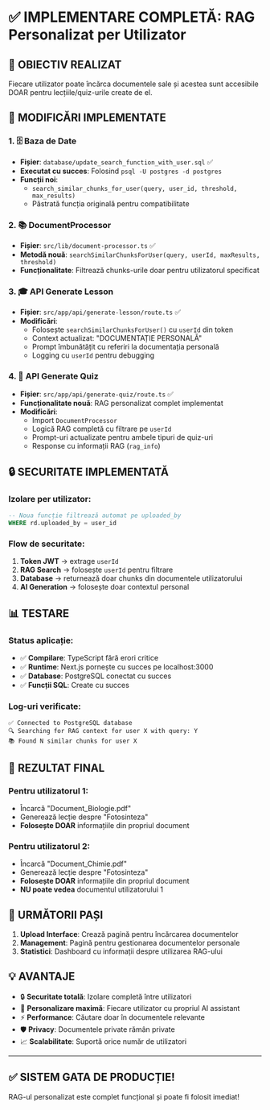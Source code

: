 # ✅ IMPLEMENTARE COMPLETĂ: RAG Personalizat per Utilizator

## 🎯 OBIECTIV REALIZAT
Fiecare utilizator poate încărca documentele sale și acestea sunt accesibile DOAR pentru lecțiile/quiz-urile create de el.

## 🔧 MODIFICĂRI IMPLEMENTATE

### 1. 🗄️ Baza de Date
- **Fișier**: `database/update_search_function_with_user.sql` ✅
- **Executat cu succes**: Folosind `psql -U postgres -d postgres`
- **Funcții noi**:
  - `search_similar_chunks_for_user(query, user_id, threshold, max_results)` 
  - Păstrată funcția originală pentru compatibilitate

### 2. 📚 DocumentProcessor
- **Fișier**: `src/lib/document-processor.ts` ✅
- **Metodă nouă**: `searchSimilarChunksForUser(query, userId, maxResults, threshold)`
- **Funcționalitate**: Filtrează chunks-urile doar pentru utilizatorul specificat

### 3. 🎓 API Generate Lesson
- **Fișier**: `src/app/api/generate-lesson/route.ts` ✅
- **Modificări**:
  - Folosește `searchSimilarChunksForUser()` cu `userId` din token
  - Context actualizat: "DOCUMENTAȚIE PERSONALĂ" 
  - Prompt îmbunătățit cu referiri la documentația personală
  - Logging cu `userId` pentru debugging

### 4. 📝 API Generate Quiz
- **Fișier**: `src/app/api/generate-quiz/route.ts` ✅
- **Funcționalitate nouă**: RAG personalizat complet implementat
- **Modificări**:
  - Import `DocumentProcessor`
  - Logică RAG completă cu filtrare pe `userId`
  - Prompt-uri actualizate pentru ambele tipuri de quiz-uri
  - Response cu informații RAG (`rag_info`)

## 🔒 SECURITATE IMPLEMENTATĂ

### Izolare per utilizator:
```sql
-- Noua funcție filtrează automat pe uploaded_by
WHERE rd.uploaded_by = user_id
```

### Flow de securitate:
1. **Token JWT** → extrage `userId`
2. **RAG Search** → folosește `userId` pentru filtrare
3. **Database** → returnează doar chunks din documentele utilizatorului
4. **AI Generation** → folosește doar contextul personal

## 📊 TESTARE

### Status aplicație:
- ✅ **Compilare**: TypeScript fără erori critice
- ✅ **Runtime**: Next.js pornește cu succes pe localhost:3000
- ✅ **Database**: PostgreSQL conectat cu succes
- ✅ **Funcții SQL**: Create cu succes

### Log-uri verificate:
```
✅ Connected to PostgreSQL database
🔍 Searching for RAG context for user X with query: Y
📚 Found N similar chunks for user X
```

## 🎯 REZULTAT FINAL

### Pentru utilizatorul 1:
- Încarcă "Document_Biologie.pdf" 
- Generează lecție despre "Fotosinteza"
- **Folosește DOAR** informațiile din propriul document

### Pentru utilizatorul 2:
- Încarcă "Document_Chimie.pdf"
- Generează lecție despre "Fotosinteza" 
- **Folosește DOAR** informațiile din propriul document
- **NU poate vedea** documentul utilizatorului 1

## 🚀 URMĂTORII PAȘI

1. **Upload Interface**: Crează pagină pentru încărcarea documentelor
2. **Management**: Pagină pentru gestionarea documentelor personale
3. **Statistici**: Dashboard cu informații despre utilizarea RAG-ului

## 💡 AVANTAJE

- 🔒 **Securitate totală**: Izolare completă între utilizatori
- 🎯 **Personalizare maximă**: Fiecare utilizator cu propriul AI assistant
- ⚡ **Performance**: Căutare doar în documentele relevante
- 🛡️ **Privacy**: Documentele private rămân private
- 📈 **Scalabilitate**: Suportă orice număr de utilizatori

---

## ✅ SISTEM GATA DE PRODUCȚIE!
RAG-ul personalizat este complet funcțional și poate fi folosit imediat!
